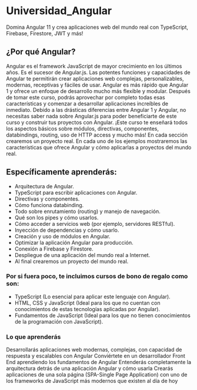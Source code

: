 # Universidad_Angular
Domina Angular 11 y crea aplicaciones web del mundo real con TypeScript, Firebase, Firestore, JWT y más!

## ¿Por qué Angular?
Angular es el framework JavaScript de mayor crecimiento en los últimos años. Es el sucesor de Angular.js. Las potentes funciones y capacidades de Angular te permitirán crear aplicaciones web complejas, personalizables, modernas, receptivas y fáciles de usar.
Angular es más rápido que Angular 1 y ofrece un enfoque de desarrollo mucho más flexible y modular. Después de tomar este curso, podrás aprovechar por completo todas esas características y comenzar a desarrollar aplicaciones increíbles de inmediato.
Debido a las drásticas diferencias entre Angular 1 y Angular, no necesitas saber nada sobre Angular.js para poder beneficiarte de este curso y construir tus proyectos con Angular.
¡Este curso te enseñará todos los aspectos básicos sobre módulos, directivas, componentes, databindings, routing, uso de HTTP access y mucho más! En cada sección crearemos un proyecto real. En cada uno de los ejemplos mostraremos las características que ofrece Angular y cómo aplicarlas a proyectos del mundo real.

## Específicamente aprenderás:
- Arquitectura de Angular.
- TypeScript para escribir aplicaciones con Angular.
- Directivas y componentes.
- Cómo funciona databinding.
- Todo sobre enrutamiento (routing) y manejo de navegación.
- Qué son los pipes y cómo usarlos.
- Cómo acceder a servicios web (por ejemplo, servidores RESTful).
- Inyección de dependencias y cómo usarlo.
- Creación y uso de módulos en Angular.
- Optimizar la aplicación Angular para producción.
- Conexión a Firebase y Firestore.
- Despliegue de una aplicación del mundo real a Internet.
- Al final crearemos un proyecto del mundo real.

### Por si fuera poco, te incluimos cursos de bono de regalo como son:

- TypeScript (Lo esencial para aplicar este lenguaje con Angular).
- HTML, CSS y JavaScript (Ideal para los que no cuentan con conocimientos de estas tecnologías aplicadas por Angular).
- Fundamentos de JavaScript (Ideal para los que no tienen conocimientos de la programación con JavaScript).

### Lo que aprenderás
Desarrollarás aplicaciones web modernas, complejas, con capacidad de respuesta y escalables con Angular
Conviértete en un desarrollador Front End aprendiendo los fundamentos de Angular
Entenderás completamente la arquitectura detrás de una aplicación Angular y cómo usarla
Crearás aplicaciones de una sola página (SPA-Single Page Application) con uno de los frameworks de JavaScript más modernos que existen al día de hoy

